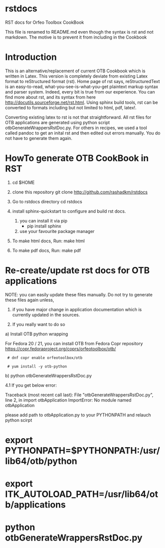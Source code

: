 rstdocs
=======

RST docs for Orfeo Toolbox CookBook

This file is renamed to README.md even though the syntax is rst and not markdown. The motive is to prevent it from including in the Cookbook

Introduction
============

This is an alternative/replacement of current OTB Cookbook which is written in Latex. This version is completely deviate from existing Latex format to reStructured format (rst).
Home page of rst says, reStructuredText is an easy-to-read, what-you-see-is-what-you-get plaintext markup syntax and parser system. Indeed, every bit is true from our experience.
You can find more about rst, and its syntax from here http://docutils.sourceforge.net/rst.html. Using sphinx build tools, rst can be converted to formats including but not limited to html, pdf, latex!.

Converting existing latex to rst is not that straightforward. All rst files for OTB applications are generated using python script otbGenerateWrappersRstDoc.py.
For others in recipes, we used a tool called pandoc to get an inital rst and then edited out errors manually. You do not have to generate them again. 


HowTo generate OTB CookBook in RST
==================================

1. cd $HOME
   
2. clone this repository
   git clone http://github.com/rashadkm/rstdocs
   
3. Go to rstdocs directory
   cd rstdocs

4. install sphinx-quickstart to configure and build rst docs.
   1. you can install it via pip
      - pip install sphinx
   2. use your favourite package manager
      
5. To make html docs, Run:
    make html
    
6. To make pdf docs, Run:
    make pdf

Re-create/update rst docs for OTB applications
==============================================

NOTE: you can easily update these files manually. Do not try to generate these files again unless,

1. if you have major change in application documentation which is currently updated in the sources.
   
2. If you really want to do so

a) Install OTB python wrapping

   For Fedora 20 / 21, you can install OTB from Fedora Copr repository
     https://copr.fedoraproject.org/coprs/orfeotoolbox/otb/
     
     # dnf copr enable orfeotoolbox/otb

     # yum install -y otb-python
     
b) python otbGenerateWrappersRstDoc.py

   4.1 If you get below error:
   
   Traceback (most recent call last):
   File "otbGenerateWrappersRstDoc.py", line 2, in <module>
   import otbApplication
   ImportError: No module named otbApplication

   please add path to otbApplication.py to your PYTHONPATH and relauch python scirpt
   
   # export PYTHONPATH=$PYTHONPATH:/usr/lib64/otb/python
   
   # export ITK_AUTOLOAD_PATH=/usr/lib64/otb/applications
   
   # python otbGenerateWrappersRstDoc.py
    
 
